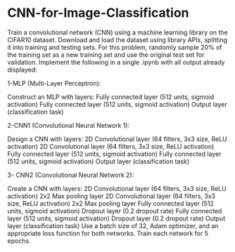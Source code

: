 # CNN-for-Image-Classification

Train a convolutional network (CNN) using a machine learning library on the CIFAR10 dataset. Download and load the dataset using library APIs, splitting it into training and testing sets. For this problem, randomly sample 20% of the training set as a new training set and use the original test set for validation. Implement the following in a single .ipynb with all output already displayed:

1-MLP (Multi-Layer Perceptron):

Construct an MLP with layers:
Fully connected layer (512 units, sigmoid activation)
Fully connected layer (512 units, sigmoid activation)
Output layer (classification task)

2-CNN1 (Convolutional Neural Network 1):

Design a CNN with layers:
2D Convolutional layer (64 filters, 3x3 size, ReLU activation)
2D Convolutional layer (64 filters, 3x3 size, ReLU activation)
Fully connected layer (512 units, sigmoid activation)
Fully connected layer (512 units, sigmoid activation)
Output layer (classification task)

3- CNN2 (Convolutional Neural Network 2):

Create a CNN with layers:
2D Convolutional layer (64 filters, 3x3 size, ReLU activation)
2x2 Max pooling layer
2D Convolutional layer (64 filters, 3x3 size, ReLU activation)
2x2 Max pooling layer
Fully connected layer (512 units, sigmoid activation)
Dropout layer (0.2 dropout rate)
Fully connected layer (512 units, sigmoid activation)
Dropout layer (0.2 dropout rate)
Output layer (classification task)
Use a batch size of 32, Adam optimizer, and an appropriate loss function for both networks. Train each network for 5 epochs.
